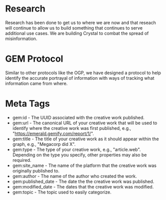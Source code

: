 # Research
Research has been done to get us to where we are now and that reseach will continue to allow us to build something that continues to serve additional use cases. We are building Crystal to combat the spread of misinformation.

# GEM Protocol
Similar to other protocols like the OGP, we have designed a protocol to help identify the accurate portrayal of information with ways of tracking what information came from where.

# Meta Tags
- gem:id - The UUID associated with the creative work published.
- gem:url - The canonical URL of your creative work that will be used to identify where the creative work was first published, e.g., "https://emerald.gemify.com/report/1/".
- gem:title - The title of your creative work as it should appear within the graph, e.g., "Megacorp did X".
- gem:type - The type of your creative work, e.g., "article.web". Depending on the type you specify, other properties may also be required.
- gem:site_name - The name of the platform that the creative work was originally published to.
- gem:author - The name of the author who created the work.
- gem:published_date - The date the the creative work was published.
- gem:modified_date - The dates that the creative work was modified.
- gem:topic - The topic used to easily categorize.



